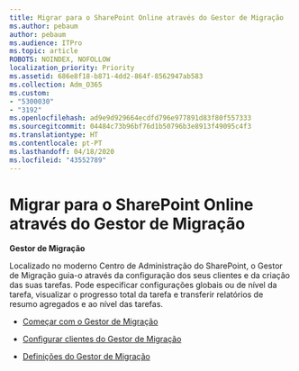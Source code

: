 ```yaml
---
title: Migrar para o SharePoint Online através do Gestor de Migração
ms.author: pebaum
author: pebaum
ms.audience: ITPro
ms.topic: article
ROBOTS: NOINDEX, NOFOLLOW
localization_priority: Priority
ms.assetid: 686e8f18-b871-4dd2-864f-8562947ab583
ms.collection: Adm_O365
ms.custom:
- "5300030"
- "3192"
ms.openlocfilehash: ad9e9d929664ecdfd796e977891d83f80f557333
ms.sourcegitcommit: 04484c73b96bf76d1b50796b3e8913f49095c4f3
ms.translationtype: HT
ms.contentlocale: pt-PT
ms.lasthandoff: 04/18/2020
ms.locfileid: "43552789"
---
```

# <a name="migrating-to-sharepoint-online-via-migration-manager"></a>Migrar para o SharePoint Online através do Gestor de Migração

**Gestor de Migração**

Localizado no moderno Centro de Administração do SharePoint, o Gestor de Migração guia-o através da configuração dos seus clientes e da criação das suas tarefas. Pode especificar configurações globais ou de nível da tarefa, visualizar o progresso total da tarefa e transferir relatórios de resumo agregados e ao nível das tarefas.

- [Começar com o Gestor de Migração](https://docs.microsoft.com/sharepointmigration/mm-get-started)

- [Configurar clientes do Gestor de Migração](https://docs.microsoft.com/sharepointmigration/mm-setup-clients)

- [Definições do Gestor de Migração](https://docs.microsoft.com/sharepointmigration/mm-settings)
